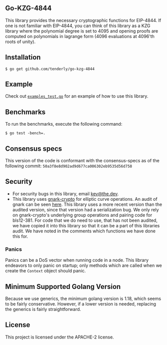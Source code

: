 ## Go-KZG-4844

This library provides the necessary cryptographic functions for EIP-4844. If one
is not familiar with EIP-4844, you can think of this library as a KZG library
where the polynomial degree is set to 4095 and opening proofs are computed on
polynomials in lagrange form (4096 evaluations at 4096'th roots of unity).

## Installation 

```
$ go get github.com/tenderly/go-kzg-4844
```

## Example

Check out [`examples_test.go`](./examples_test.go) for an example of how to use
this library.

## Benchmarks

To run the benchmarks, execute the following command:

```
$ go test -bench=.
```

## Consensus specs

This version of the code is conformant with the consensus-specs as of the
following commit: `50a3f8e8d902ad9d677ca006302eb9535d56d758`


## Security

- For security bugs in this library, email kev@the.dev.
- This library uses
  [gnark-crypto](https://github.com/ConsenSys/gnark-crypto/tree/master) for
  elliptic curve operations. An audit of gnark can be seen
  [here](https://github.com/ConsenSys/gnark-crypto/blob/master/audit_oct2022.pdf).
  This library uses a more recent version than the audited version, since that 
  version had a serialization bug.
  We only rely on gnark-crypto's underlying group operations and pairing code
  for bls12-381. For code that we do need to use, that has not been audited, we
  have copied it into this library so that it can be a part of this libraries
  audit. We have noted in the comments which functions we have done this for.
  

### Panics

Panics can be a DoS vector when running code in a node. This library endeavors
to only panic on startup; only methods which are called when we create the
`Context` object should panic.

## Minimum Supported Golang Version

Because we use generics, the minimum golang version is 1.18, which seems to be
fairly conservative. However, if a lower version is needed, replacing the
generics is fairly straightforward.

## License

This project is licensed under the APACHE-2 license.
